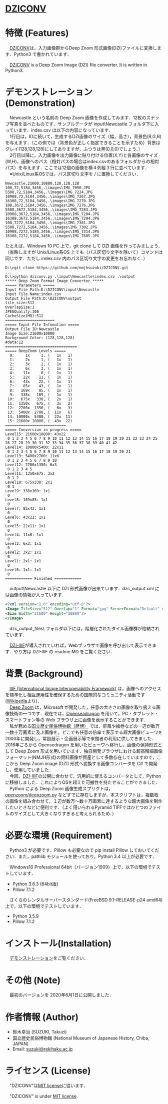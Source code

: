 # [DZICONV](https://github.com/nmjhsuzuki/DZICONV)

# 特徴 (Features)

　[DZICONV](https://github.com/nmjhsuzuki/DZICONV)は，入力画像群からDeep Zoom 形式画像(DZI)ファイルに変換します．Python3 で書かれています．

　[DZICONV](https://github.com/nmjhsuzuki/DZICONV) is a Deep Zoom Image (DZI) file converter. It is written in Python3.

# デモンストレーション (Demonstration)

　Newcastle という名前の Deep Zoom 画像を作成してみます．12枚のスナップ写真を並べたものです．サンプルデータが input\Newcastle フォルダ下に入っています．index.csv は以下の内容になっています．  
　1行目は，IDに続いて，生成するDZI画像のサイズ（幅，高さ），背景色(R,G,B)を与えます．（この例では（背景色が正しく指定できることを示すため）背景はグレイ(128,128,128)にしてありますが，ふつうは黒(0,0,0)でしょう．）  
　2行目以降に，入力画像を出力画像に貼り付ける位置(X,Y)と各画像のサイズ(W,H)，画像へのパス（相対パスの場合はindex.csvのあるフォルダからの相対パス）を与えます．ここでは12個の画像を横４列縦３行に並べています．  
　※Unix/Linux系OSでは，パス区切り文字を / に置換してください．

```CSV
Newcastle,21600,10800,128,128,128
108,72,5184,3456,.\images\IMG_7090.JPG
5508,72,5184,3456,.\images\IMG_7224.JPG
10908,72,5184,3456,.\images\IMG_7267.JPG
16308,72,5184,3456,.\images\IMG_7270.JPG
108,3672,5184,3456,.\images\IMG_7276.JPG
5508,3672,5184,3456,.\images\IMG_7283.JPG
10908,3672,5184,3456,.\images\IMG_7284.JPG
16308,3672,5184,3456,.\images\IMG_7294.JPG
108,7272,5184,3456,.\images\IMG_7301.JPG
5508,7272,5184,3456,.\images\IMG_7302.JPG
10908,7272,5184,3456,.\images\IMG_7314.JPG
16308,7272,5184,3456,.\images\IMG_7605.JPG
```

たとえば，Windows 10 PC 上で，git clone して DZI 画像を作ってみましょう．（省略しますが Unix/Linux系OS 上でも（パス区切り文字を除いて）コマンドは同じです．ただし index.csv 内のパス区切り文字の変更をお忘れなく．）

```Batchfile
D:\>git clone https://github.com/nmjhsuzuki/DZICONV.git
...
D:\>python dziconv.py .\input\Newcastle\index.csv .\output
***** Deep Zoom Format Image Converter *****
===== Parameters =====
Input File Path:D:\DZICONV\input\Newcastle
Input File Name:index.csv
Output File Path:D:\DZICONV\output
tile_size:512
OverlapSize:1
JPEGQuality:100
CacheSize(MB):512
======================
===== Input File Infomation =====
Output File ID:Newcastle
Image Size:21600x10800
Background Color: (128,128,128)
#data:12
================================
===== DeepZoom Levels =====
  0:     1x     1, (   1x   1)
  1:     2x     1, (   1x   1)
  2:     3x     2, (   1x   1)
  3:     6x     3, (   1x   1)
  4:    11x     6, (   1x   1)
  5:    22x    11, (   1x   1)
  6:    43x    22, (   1x   1)
  7:    85x    43, (   1x   1)
  8:   169x    85, (   1x   1)
  9:   338x   169, (   1x   1)
 10:   675x   338, (   2x   1)
 11:  1350x   675, (   3x   2)
 12:  2700x  1350, (   6x   3)
 13:  5400x  2700, (  11x   6)
 14: 10800x  5400, (  22x  11)
 15: 21600x 10800, (  43x  22)
===========================
===== Conversion in progress =====
Level15: 21600x10800: 43x22
 0 1 2 3 4 5 6 7 8 9 10 11 12 13 14 15 16 17 18 19 20 21 22 23 24 25 26 27 28 29 30 31 32 33 34 35 36 37 38 39 40 41 42
Level14: 10800x5400: 22x11
 0 1 2 3 4 5 6 7 8 9 10 11 12 13 14 15 16 17 18 19 20 21
Level13: 5400x2700: 11x6
 0 1 2 3 4 5 6 7 8 9 10
Level12: 2700x1350: 6x3
 0 1 2 3 4 5
Level11: 1350x675: 3x2
 0 1 2
Level10: 675x338: 2x1
 0 1
Level9: 338x169: 1x1
 0
Level8: 169x85: 1x1
 0
Level7: 85x43: 1x1
 0
Level6: 43x22: 1x1
 0
Level5: 22x11: 1x1
 0
Level4: 11x6: 1x1
 0
Level3: 6x3: 1x1
 0
Level2: 3x2: 1x1
 0
Level1: 2x1: 1x1
 0
Level0: 1x1: 1x1
 0
============ Finished ============
```

　output\Newcastle 以下に DZI 形式画像が出来ています．dzc_output.xml には画像の情報が入っています．

```xml
<?xml version="1.0" encoding="utf-8"?>
<Image TileSize="512" Overlap="1" Format="jpg" ServerFormat="Default" xmlns="http://schemas.microsoft.com/deepzoom/2009">
<Size Width="21600" Height="10800"/>
</Image>
```

　dzc_output_files\ フォルダ以下には，階層化されたタイル画像群が格納されています．

　[DZI-IIIF](https://github.com/nmjhsuzuki/DZI-IIIF)が導入されていれば，Webブラウザで画像を呼び出して表示できます．やり方は DZI-IIIF の readme.MD をご覧ください．

# 背景 (Background)

　[IIIF (International Image Interoperability Framework)](https://iiif.io) は，画像へのアクセスを標準化し相互運用性を確保するための国際的なコミュニティ活動です([Wikipedia](https://ja.wikipedia.org/wiki/International_Image_Interoperability_Framework)より)．  
　[Deep Zoom](https://en.wikipedia.org/wiki/Deep_Zoom) は，Microsoft が開発した，任意の大きさの画像を取り扱える画像技術の一つです．現在では，[Openseadragon](https://openseadragon.github.io) を用いて，PC・タブレット・スマートフォン等の Web ブラウザ上に画像を表示することができます．  
　私が務める[国立歴史民俗博物館（歴博）](https://www.rekihaku.ac.jp) では，屏風や絵巻などの一辺が数万～数十万画素に及ぶ画像を，どこでも任意の倍率で表示する超大画像ビューワを2000年に開発し，常設展示・企画展示等で来館者の利用に供してきました．2016年ごろから Opensedragon を用いたビューワへ移行し，画像の保持形式として Deep Zoom 形式を用いています．独自開発ブラウザにおける超高精細画像フォーマット(NMJH形式)の資料画像が資産として多数存在していますので，ここから Deep Zoom image (DZI) 形式へ変換する画像コンバータを C# で開発し，使用していました．  
　今回，[DZI-IIIF](https://github.com/nmjhsuzuki/DZI-IIIF)の公開に合わせて，汎用的に使えるコンバータとして，Python に移植しました．これによりOSを超えた可搬性を持たせることができました．  
　Python による Deep Zoom 画像生成スプリクトは，[openzoom/deepzoom.py](https://github.com/openzoom/deepzoom.py) などすでに存在しますが，本スクリプトは，複数枚の画像を組み合わせて，１辺が数万～数十万画素に達するような超大画像を制作したいときなどに便利です．（よく用いられるPyramid TIFFではひとつのファイルのサイズとして大きくなりすぎると考えられるため．）

# 必要な環境 (Requirement)

　Python3 が必要です．Pillow も必要なので pip install Pillow しておいてください．また，pathlib モジュールを使っており，Python 3.4 以上が必要です．  

　Windows10 Professional 64bit（バージョン1909）上で，以下の環境でテストしています．

* Python 3.8.3 (64bit版)
* Pillow 7.1.2

　さくらのレンタルサーバースタンダード(FreeBSD 9.1-RELEASE-p24 amd64)上で，以下の環境でテストしています．

* Python 3.5.9
* Pillow 7.1.2

# インストール(Installation)

　[デモンストレーション](#デモンストレーション-demonstration)をご覧ください．

# その他 (Note)

　最初のバージョンを 2020年6月1日に公開しました．  

# 作者情報 (Author)

* 鈴木卓治 (SUZUKI, Takuzi)
* 国立歴史民俗博物館 (National Museum of Japanese History, Chiba, JAPAN)
* Email: suzuki@rekihaku.ac.jp

# ライセンス (License)

　"DZICONV"は[MIT license](https://en.wikipedia.org/wiki/MIT_License)に従います．

　"DZICONV" is under [MIT license](https://en.wikipedia.org/wiki/MIT_License).

